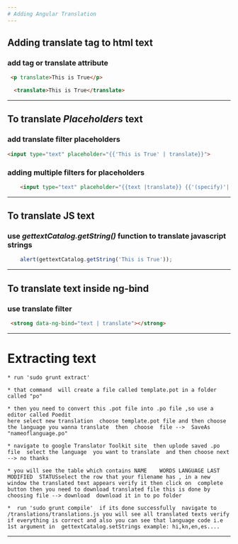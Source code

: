 ```yaml
---
# Adding Angular Translation 
---
```

 ## Adding translate tag to html text
 ### add <translate> </translate> tag or translate attribute 
 ```html
  <p translate>This is True</p> 
  ```
  ```html
	<translate>This is True</translate> 
  ```

---
 ## To translate _Placeholders_ text
 ### add translate filter placeholders
 ```html
 <input type="text" placeholder="{{'This is True' | translate}}">
 ```
 ### adding multiple filters for placeholders
 ```html
	 <input type="text" placeholder="{{text |translate}} {{'(specify)'| translate}}">
```

---
 ## To translate JS text
 ### use _gettextCatalog.getString()_  function to translate javascript strings
 ```javascript
 	 alert(gettextCatalog.getString('This is True'));
 ```
---
## To translate text inside ng-bind
### use translate filter 
```html
 <strong data-ng-bind="text | translate"></strong>
```
---
# Extracting text 
	* run 'sudo grunt extract' 

	* that command  will create a file called template.pot in a folder  called "po"

	* then you need to convert this .pot file into .po file ,so use a editor called Poedit 
	here select new translation  choose template.pot file and then choose the language you wanna translate  then  choose  file -->  SaveAs "nameoflanguage.po" 

	* navigate to google Translator Toolkit site  then uplode saved .po file  select the language  you want to translate  and then choose next   --> no thanks

	* you will see the table which contains NAME  	WORDS LANGUAGE LAST MODIFIED  STATUSselect the row that your filename has , in a new window the translated text appears verify it then click on  complete button then you need to download translated file this is done by choosing file --> download  download it in to po folder 

	*  run 'sudo grunt compile'  if its done successfully  navigate to /translations/translations.js you will see all translated texts verify if everything is correct and also you can see that language code i.e 1st argument in  gettextCatalog.setStrings example: hi,kn,en,es....

---
